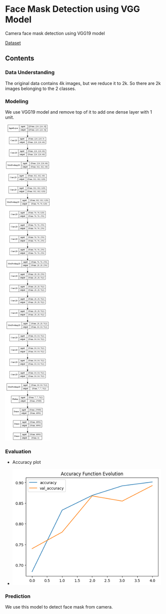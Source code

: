 # Face Mask Detection using VGG Model
Camera face mask detection using VGG19 model

[Dataset](https://github.com/chandrikadeb7/Face-Mask-Detection)

## Contents
### Data Understanding
The original data contains 4k images, but we reduce it to 2k. So there are 2k images belonging to the 2 classes.

### Modeling
We use VGG19 model and remove top of it to add one dense layer with 1 unit.

![p](sample/model.png)

### Evaluation
* Accuracy plot


* ![p2](sample/eval.png)
### Prediction
We use this model to detect face mask from camera.